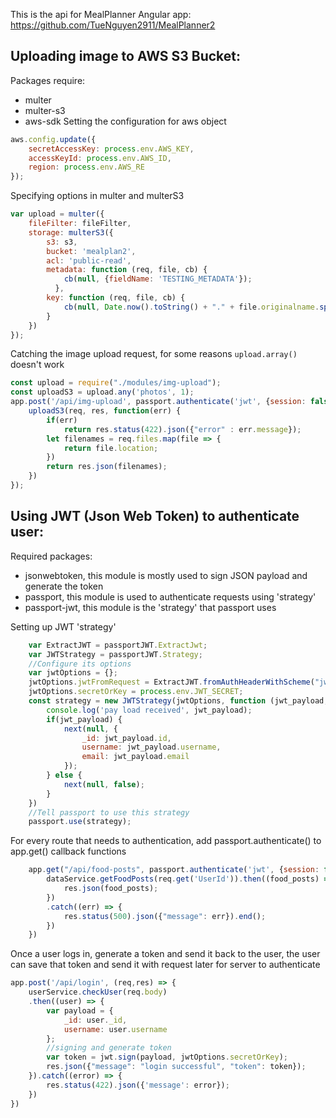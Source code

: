 This is the api for MealPlanner Angular app: https://github.com/TueNguyen2911/MealPlanner2
## Uploading image to AWS S3 Bucket: 
Packages require: 
* multer 
* multer-s3
* aws-sdk
Setting the configuration for aws object 
```javascript 
aws.config.update({
    secretAccessKey: process.env.AWS_KEY, 
    accessKeyId: process.env.AWS_ID, 
    region: process.env.AWS_RE
});
```
Specifying options in multer and multerS3 
```javascript 
var upload = multer({
    fileFilter: fileFilter,
    storage: multerS3({
        s3: s3, 
        bucket: 'mealplan2', 
        acl: 'public-read',
        metadata: function (req, file, cb) {
            cb(null, {fieldName: 'TESTING_METADATA'});
          },
        key: function (req, file, cb) {
            cb(null, Date.now().toString() + "." + file.originalname.split('.').pop())
        }
    })
});
```
Catching the image upload request, for some reasons `upload.array()` doesn't work
```javascript 
const upload = require("./modules/img-upload");
const uploadS3 = upload.any('photos', 1);
app.post('/api/img-upload', passport.authenticate('jwt', {session: false}), function(req, res, next) {
    uploadS3(req, res, function(err) {
        if(err)
            return res.status(422).json({"error" : err.message});
        let filenames = req.files.map(file => {
            return file.location;
        })
        return res.json(filenames);
    })
}); 
```
## Using JWT (Json Web Token) to authenticate user: 
Required packages: 
* jsonwebtoken, this module is mostly used to sign JSON payload and generate the token 
* passport, this module is used to authenticate requests using 'strategy'
* passport-jwt, this module is the 'strategy' that passport uses 

Setting up JWT 'strategy' 

```javascript 
    var ExtractJWT = passportJWT.ExtractJwt;
    var JWTStrategy = passportJWT.Strategy; 
    //Configure its options 
    var jwtOptions = {}; 
    jwtOptions.jwtFromRequest = ExtractJWT.fromAuthHeaderWithScheme("jwt"); 
    jwtOptions.secretOrKey = process.env.JWT_SECRET; 
    const strategy = new JWTStrategy(jwtOptions, function (jwt_payload, next) {
        console.log('pay load received', jwt_payload); 
        if(jwt_payload) {
            next(null, {
                _id: jwt_payload.id,
                username: jwt_payload.username, 
                email: jwt_payload.email
            });
        } else { 
            next(null, false);
        }
    })
    //Tell passport to use this strategy 
    passport.use(strategy);
```

For every route that needs to authentication, add passport.authenticate() to app.get() callback functions 
```javascript 
    app.get("/api/food-posts", passport.authenticate('jwt', {session: false}), (req, res) => {
        dataService.getFoodPosts(req.get('UserId')).then((food_posts) => {
            res.json(food_posts); 
        })
        .catch((err) => {
            res.status(500).json({"message": err}).end();
        })
    })
```

Once a user logs in, generate a token and send it back to the user, the user can save that token and send it with request later for server to authenticate 
```javascript 
app.post('/api/login', (req,res) => {
    userService.checkUser(req.body)
    .then((user) => {
        var payload = {
            _id: user._id,
            username: user.username
        };
        //signing and generate token 
        var token = jwt.sign(payload, jwtOptions.secretOrKey); 
        res.json({"message": "login successful", "token": token});
    }).catch((error) => {
        res.status(422).json({'message': error});
    })
})
```

